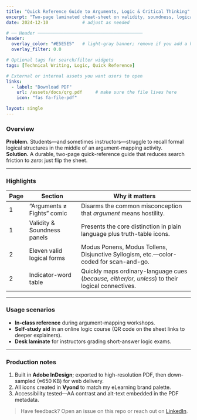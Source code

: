 ```yaml
---
title: "Quick Reference Guide to Arguments, Logic & Critical Thinking"
excerpt: "Two-page laminated cheat-sheet on validity, soundness, logical forms, and critical-thinking cues."
date: 2024-12-10             # adjust as needed

# ── Header ────────────────────────────────────────
header:
  overlay_color: "#E5E5E5"   # light-gray banner; remove if you add a hero image
  overlay_filter: 0.0

# Optional tags for search/filter widgets
tags: [Technical Writing, Logic, Quick Reference]

# External or internal assets you want users to open
links:
  - label: "Download PDF"
    url: /assets/docs/qrg.pdf     # make sure the file lives here
    icon: "fas fa-file-pdf"

layout: single
---
```


### Overview
**Problem.** Students—and sometimes instructors—struggle to recall formal logical structures in the middle of an argument-mapping activity.  
**Solution.** A durable, two-page quick-reference guide that reduces search friction to *zero*: just flip the sheet.

---

### Highlights

| Page | Section | Why it matters |
|------|---------|----------------|
| 1    | “Arguments ≠ Fights” comic | Disarms the common misconception that *argument* means hostility. |
| 1    | Validity & Soundness panels | Presents the core distinction in plain language plus truth-table icons. |
| 2    | Eleven valid logical forms  | Modus Ponens, Modus Tollens, Disjunctive Syllogism, etc.—color-coded for scan-and-go. |
| 2    | Indicator-word table        | Quickly maps ordinary-language cues (*because, either/or, unless*) to their logical connectives. |

---

### Usage scenarios
* **In-class reference** during argument-mapping workshops.  
* **Self-study aid** in an online logic course (QR code on the sheet links to deeper explainers).  
* **Desk laminate** for instructors grading short-answer logic exams.

---

### Production notes
1. Built in **Adobe InDesign**; exported to high-resolution PDF, then down-sampled (≈650 KB) for web delivery.  
2. All icons created in **Vyond** to match my eLearning brand palette.  
3. Accessibility tested—AA contrast and alt-text embedded in the PDF metadata.

> Have feedback? Open an issue on this repo or reach out on [LinkedIn](https://linkedin.com/in/kevin-kukla).

